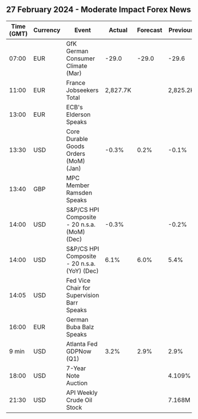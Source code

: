 ## 27 February 2024 - Moderate Impact Forex News

| Time (GMT) | Currency | Event | Actual | Forecast | Previous |
|------|----------|-------|--------|----------|----------|
| 07:00 | EUR | GfK German Consumer Climate (Mar) | -29.0 | -29.0 | -29.6 |
| 11:00 | EUR | France Jobseekers Total | 2,827.7K |  | 2,825.2K |
| 13:00 | EUR | ECB's Elderson Speaks |  |  |  |
| 13:30 | USD | Core Durable Goods Orders (MoM) (Jan) | -0.3% | 0.2% | -0.1% |
| 13:40 | GBP | MPC Member Ramsden Speaks |  |  |  |
| 14:00 | USD | S&P/CS HPI Composite - 20 n.s.a. (MoM) (Dec) | -0.3% |  | -0.2% |
| 14:00 | USD | S&P/CS HPI Composite - 20 n.s.a. (YoY) (Dec) | 6.1% | 6.0% | 5.4% |
| 14:05 | USD | Fed Vice Chair for Supervision Barr Speaks |  |  |  |
| 16:00 | EUR | German Buba Balz Speaks |  |  |  |
| 9 min | USD | Atlanta Fed GDPNow (Q1) | 3.2% | 2.9% | 2.9% |
| 18:00 | USD | 7-Year Note Auction |  |  | 4.109% |
| 21:30 | USD | API Weekly Crude Oil Stock |  |  | 7.168M |
